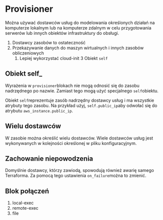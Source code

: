 # Provisioner
Można używać dostawców usług do modelowania określonych działań na komputerze lokalnym lub na komputerze zdalnym w celu przygotowania serwerów lub innych obiektów infrastruktury do obsługi.

1. Dostawcy zasobów to ostateczność
2. Przekazywanie danych do maszyn wirtualnych i innych zasobów obliczeniowych
    1. Lepiej wykorzystać cloud-init
3 Obiekt `self`

## Obiekt self_
Wyrażenia w `provisioner`blokach nie mogą odnosić się do zasobu nadrzędnego po nazwie. Zamiast tego mogą użyć specjalnego `self`obiektu.

Obiekt `self`reprezentuje zasób nadrzędny dostawcy usług i ma wszystkie atrybuty tego zasobu. Na przykład użyj, `self.public_ip`aby odwołać się do atrybutu `aws_instance.public_ip`.

## Wielu dostawców
W zasobie można określić wielu dostawców. Wiele dostawców usług jest wykonywanych w kolejności określonej w pliku konfiguracyjnym.

## Zachowanie niepowodzenia
Domyślnie dostawcy, którzy zawiodą, spowodują również awarię samego Terraforma. Za pomocą tego ustawienia `on_failure`można to zmienić. 

## Blok połączeń
1. local-exec
2. remote-exec
3. file